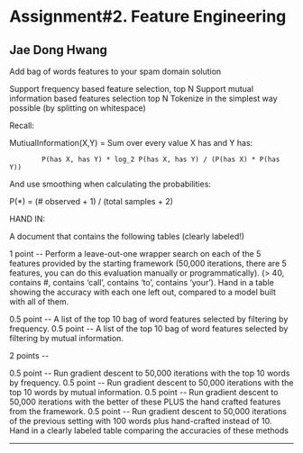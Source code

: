 # Assignment#2. Feature Engineering

## Jae Dong Hwang

Add bag of words features to your spam domain solution

Support frequency based feature selection, top N
Support mutual information based features selection top N
Tokenize in the simplest way possible (by splitting on whitespace)

Recall:

MutiualInformation(X,Y) = Sum over every value X has and Y has:

            P(has X, has Y) * log_2 P(has X, has Y) / (P(has X) * P(has Y))

And use smoothing when calculating the probabilities:

P(*) = (# observed + 1) / (total samples + 2)

HAND IN:

A document that contains the following tables (clearly labeled!)

1 point -- Perform a leave-out-one wrapper search on each of the 5 features provided by the starting framework (50,000 iterations, there are 5 features, you can do this evaluation manually or programmatically). (> 40, contains #, contains ‘call’, contains ‘to’, contains ‘your’). Hand in a table showing the accuracy with each one left out, compared to a model built with all of them.

0.5 point -- A list of the top 10 bag of word features selected by filtering by frequency.
0.5 point -- A list of the top 10 bag of word features selected by filtering by mutual information.
 

2 points --

0.5 point -- Run gradient descent to 50,000 iterations with the top 10 words by frequency.
0.5 point -- Run gradient descent to 50,000 iterations with the top 10 words by mutual information.
0.5 point -- Run gradient descent to 50,000 iterations with the better of these PLUS the hand crafted features from the framework.
0.5 point -- Run gradient descent to 50,000 iterations of the previous setting with 100 words plus hand-crafted instead of 10.
Hand in a clearly labeled table comparing the accuracies of these methods

***
